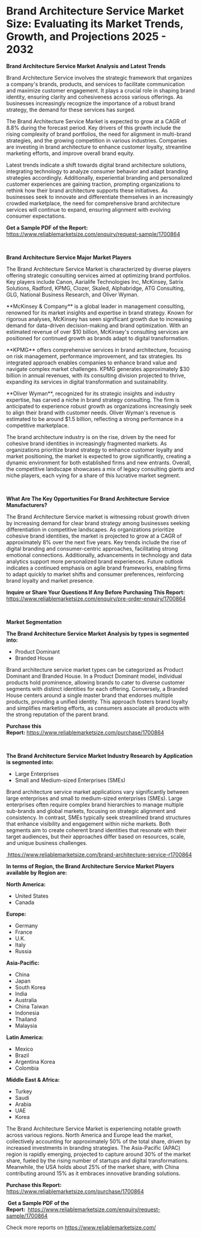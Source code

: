 <p><h1>Brand Architecture Service Market Size: Evaluating its Market Trends, Growth, and Projections 2025 - 2032</h1></p><p><strong>Brand Architecture Service Market Analysis and Latest Trends</strong></p>
<p><p>Brand Architecture Service involves the strategic framework that organizes a company's brands, products, and services to facilitate communication and maximize customer engagement. It plays a crucial role in shaping brand identity, ensuring clarity and cohesiveness across various offerings. As businesses increasingly recognize the importance of a robust brand strategy, the demand for these services has surged.</p><p>The Brand Architecture Service Market is expected to grow at a CAGR of 8.8% during the forecast period. Key drivers of this growth include the rising complexity of brand portfolios, the need for alignment in multi-brand strategies, and the growing competition in various industries. Companies are investing in brand architecture to enhance customer loyalty, streamline marketing efforts, and improve overall brand equity.</p><p>Latest trends indicate a shift towards digital brand architecture solutions, integrating technology to analyze consumer behavior and adapt branding strategies accordingly. Additionally, experiential branding and personalized customer experiences are gaining traction, prompting organizations to rethink how their brand architecture supports these initiatives. As businesses seek to innovate and differentiate themselves in an increasingly crowded marketplace, the need for comprehensive brand architecture services will continue to expand, ensuring alignment with evolving consumer expectations.</p></p>
<p><strong>Get a Sample PDF of the Report:&nbsp;</strong> <a href="https://www.reliablemarketsize.com/enquiry/request-sample/1700864?utm_campaign=3117&utm_medium=2&utm_source=Github&utm_content=ia&utm_term=27032025&utm_id=brand-architecture-service">https://www.reliablemarketsize.com/enquiry/request-sample/1700864</a></p>
<p>&nbsp;</p>
<p><strong>Brand Architecture Service Major Market Players</strong></p>
<p><p>The Brand Architecture Service Market is characterized by diverse players offering strategic consulting services aimed at optimizing brand portfolios. Key players include Canon, Aarialife Technologies Inc, McKinsey, Satrix Solutions, Radford, KPMG, Clozer, Skaled, Alphabridge, ATG Consulting, GLG, National Business Research, and Oliver Wyman. </p><p>**McKinsey & Company** is a global leader in management consulting, renowned for its market insights and expertise in brand strategy. Known for rigorous analyses, McKinsey has seen significant growth due to increasing demand for data-driven decision-making and brand optimization. With an estimated revenue of over $10 billion, McKinsey's consulting services are positioned for continued growth as brands adapt to digital transformation.</p><p>**KPMG** offers comprehensive services in brand architecture, focusing on risk management, performance improvement, and tax strategies. Its integrated approach enables companies to enhance brand value and navigate complex market challenges. KPMG generates approximately $30 billion in annual revenues, with its consulting division projected to thrive, expanding its services in digital transformation and sustainability.</p><p>**Oliver Wyman**, recognized for its strategic insights and industry expertise, has carved a niche in brand strategy consulting. The firm is anticipated to experience robust growth as organizations increasingly seek to align their brand with customer needs. Oliver Wyman's revenue is estimated to be around $1.5 billion, reflecting a strong performance in a competitive marketplace.</p><p>The brand architecture industry is on the rise, driven by the need for cohesive brand identities in increasingly fragmented markets. As organizations prioritize brand strategy to enhance customer loyalty and market positioning, the market is expected to grow significantly, creating a dynamic environment for both established firms and new entrants. Overall, the competitive landscape showcases a mix of legacy consulting giants and niche players, each vying for a share of this lucrative market segment.</p></p>
<p>&nbsp;</p>
<p><strong>What Are The Key Opportunities For Brand Architecture Service Manufacturers?</strong></p>
<p><p>The Brand Architecture Service market is witnessing robust growth driven by increasing demand for clear brand strategy among businesses seeking differentiation in competitive landscapes. As organizations prioritize cohesive brand identities, the market is projected to grow at a CAGR of approximately 8% over the next five years. Key trends include the rise of digital branding and consumer-centric approaches, facilitating strong emotional connections. Additionally, advancements in technology and data analytics support more personalized brand experiences. Future outlook indicates a continued emphasis on agile brand frameworks, enabling firms to adapt quickly to market shifts and consumer preferences, reinforcing brand loyalty and market presence.</p></p>
<p><strong>Inquire or Share Your Questions If Any Before Purchasing This Report:</strong> <a href="https://www.reliablemarketsize.com/enquiry/pre-order-enquiry/1700864?utm_campaign=3117&utm_medium=2&utm_source=Github&utm_content=ia&utm_term=27032025&utm_id=brand-architecture-service">https://www.reliablemarketsize.com/enquiry/pre-order-enquiry/1700864</a></p>
<p>&nbsp;</p>
<p><strong>Market Segmentation</strong></p>
<p><strong>The Brand Architecture Service Market Analysis by types is segmented into:</strong></p>
<p><ul><li>Product Dominant</li><li>Branded House</li></ul></p>
<p><p>Brand architecture service market types can be categorized as Product Dominant and Branded House. In a Product Dominant model, individual products hold prominence, allowing brands to cater to diverse customer segments with distinct identities for each offering. Conversely, a Branded House centers around a single master brand that endorses multiple products, providing a unified identity. This approach fosters brand loyalty and simplifies marketing efforts, as consumers associate all products with the strong reputation of the parent brand.</p></p>
<p><strong>Purchase this Report:&nbsp;</strong><a href="https://www.reliablemarketsize.com/purchase/1700864?utm_campaign=3117&utm_medium=2&utm_source=Github&utm_content=ia&utm_term=27032025&utm_id=brand-architecture-service">https://www.reliablemarketsize.com/purchase/1700864</a></p>
<p>&nbsp;</p>
<p><strong>The Brand Architecture Service Market Industry Research by Application is segmented into:</strong></p>
<p><ul><li>Large Enterprises</li><li>Small and Medium-sized Enterprises (SMEs)</li></ul></p>
<p><p>Brand architecture service market applications vary significantly between large enterprises and small to medium-sized enterprises (SMEs). Large enterprises often require complex brand hierarchies to manage multiple sub-brands and global markets, focusing on strategic alignment and consistency. In contrast, SMEs typically seek streamlined brand structures that enhance visibility and engagement within niche markets. Both segments aim to create coherent brand identities that resonate with their target audiences, but their approaches differ based on resources, scale, and unique business challenges.</p></p>
<p><a href="https://www.reliablemarketsize.com/brand-architecture-service-r1700864?utm_campaign=3117&utm_medium=2&utm_source=Github&utm_content=ia&utm_term=27032025&utm_id=brand-architecture-service">&nbsp;https://www.reliablemarketsize.com/brand-architecture-service-r1700864</a></p>
<p><strong>In terms of Region, the Brand Architecture Service Market Players available by Region are:</strong></p>
<p>
    <p> <strong> North America: </strong>
        <ul>
            <li>United States</li>
            <li>Canada</li>
        </ul>
        </p> 
    <p> <strong> Europe: </strong>
        <ul>
            <li>Germany</li>
            <li>France</li>
            <li>U.K.</li>
            <li>Italy</li>
            <li>Russia</li>
        </ul>
        </p> 
    <p> <strong> Asia-Pacific: </strong>
        <ul>
            <li>China</li>
            <li>Japan</li>
            <li>South Korea</li>
            <li>India</li>
            <li>Australia</li>
            <li>China Taiwan</li>
            <li>Indonesia</li>
            <li>Thailand</li>
            <li>Malaysia</li>
        </ul>
        </p> 
    <p> <strong> Latin America: </strong>
        <ul>
            <li>Mexico</li>
            <li>Brazil</li>
            <li>Argentina Korea</li>
            <li>Colombia</li>
        </ul>
        </p> 
    <p> <strong> Middle East & Africa: </strong>
        <ul>
            <li>Turkey</li>
            <li>Saudi</li>
            <li>Arabia</li>
            <li>UAE</li>
            <li>Korea</li>
        </ul>
    </p>
    </p>
<p><p>The Brand Architecture Service Market is experiencing notable growth across various regions. North America and Europe lead the market, collectively accounting for approximately 50% of the total share, driven by increased investments in branding strategies. The Asia-Pacific (APAC) region is rapidly emerging, projected to capture around 30% of the market share, fueled by the rising number of startups and digital transformations. Meanwhile, the USA holds about 25% of the market share, with China contributing around 15% as it embraces innovative branding solutions.</p></p>
<p><strong>Purchase this Report: </strong><a href="https://www.reliablemarketsize.com/purchase/1700864?utm_campaign=3117&utm_medium=2&utm_source=Github&utm_content=ia&utm_term=27032025&utm_id=brand-architecture-service">https://www.reliablemarketsize.com/purchase/1700864</a></p>
<p>&nbsp;<strong>Get a Sample PDF of the Report:&nbsp;&nbsp;</strong><a href="https://www.reliablemarketsize.com/enquiry/request-sample/1700864?utm_campaign=3117&utm_medium=2&utm_source=Github&utm_content=ia&utm_term=27032025&utm_id=brand-architecture-service">https://www.reliablemarketsize.com/enquiry/request-sample/1700864</a></p>
<p><strong></strong></p>
<p>Check more reports on <a href="https://www.reliablemarketsize.com/?utm_campaign=3117&utm_medium=2&utm_source=Github&utm_content=ia&utm_term=27032025&utm_id=brand-architecture-service">https://www.reliablemarketsize.com/</a></p>